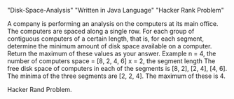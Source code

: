 "Disk-Space-Analysis" 
"Written in Java Language"
"Hacker Rank Problem"

A company is performing an analysis on the computers at its main office. The computers are spaced along a single row. For each group of contiguous computers of a certain length, that is, for each segment, determine the minimum amount of disk space available on a computer. Return the maximum of these values as your answer. Example n = 4, the number of computers space = [8, 2, 4, 6] x = 2, the segment length The free disk space of computers in each of the segments is [8, 2], [2, 4], [4, 6]. The minima of the three segments are [2, 2, 4]. The maximum of these is 4.

Hacker Rand Problem.
